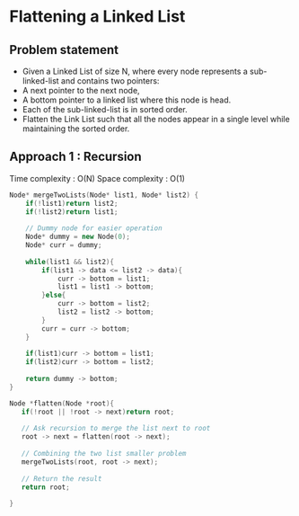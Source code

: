# Flattening a Linked List

## Problem statement

- Given a Linked List of size N, where every node represents a sub-linked-list and contains two pointers:
- A next pointer to the next node,
- A bottom pointer to a linked list where this node is head.
- Each of the sub-linked-list is in sorted order.
- Flatten the Link List such that all the nodes appear in a single level while maintaining the sorted order. 


## Approach 1 : Recursion

Time complexity : O(N)
Space complexity : O(1)

```cpp
Node* mergeTwoLists(Node* list1, Node* list2) {
    if(!list1)return list2;
    if(!list2)return list1;
    
    // Dummy node for easier operation
    Node* dummy = new Node(0);
    Node* curr = dummy;
    
    while(list1 && list2){
        if(list1 -> data <= list2 -> data){
            curr -> bottom = list1;
            list1 = list1 -> bottom;
        }else{
            curr -> bottom = list2;
            list2 = list2 -> bottom;
        }
        curr = curr -> bottom;
    }
    
    if(list1)curr -> bottom = list1;
    if(list2)curr -> bottom = list2;
    
    return dummy -> bottom;
}

Node *flatten(Node *root){
   if(!root || !root -> next)return root;
   
   // Ask recursion to merge the list next to root
   root -> next = flatten(root -> next);
   
   // Combining the two list smaller problem
   mergeTwoLists(root, root -> next);
   
   // Return the result
   return root;
   
}
```
